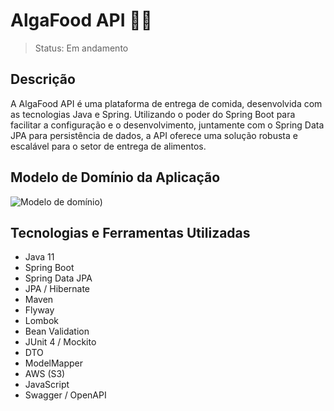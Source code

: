 # AlgaFood API 🍔🚚

> Status: Em andamento

## Descrição
A AlgaFood API é uma plataforma de entrega de comida, desenvolvida com as tecnologias Java e Spring. Utilizando o poder do Spring Boot para facilitar a configuração e o desenvolvimento, juntamente com o Spring Data JPA para persistência de dados, a API oferece uma solução robusta e escalável para o setor de entrega de alimentos.

## Modelo de Domínio da Aplicação
![Modelo de domínio)](https://github.com/lucasbezq/algafood-api/assets/68922997/8ddecd6d-dfde-4249-8f95-aa7eaca1a0dd)

## Tecnologias e Ferramentas Utilizadas
- Java 11
- Spring Boot 
- Spring Data JPA 
- JPA / Hibernate 
- Maven 
- Flyway
- Lombok
- Bean Validation
- JUnit 4 / Mockito
- DTO
- ModelMapper
- AWS (S3)
- JavaScript
- Swagger / OpenAPI

